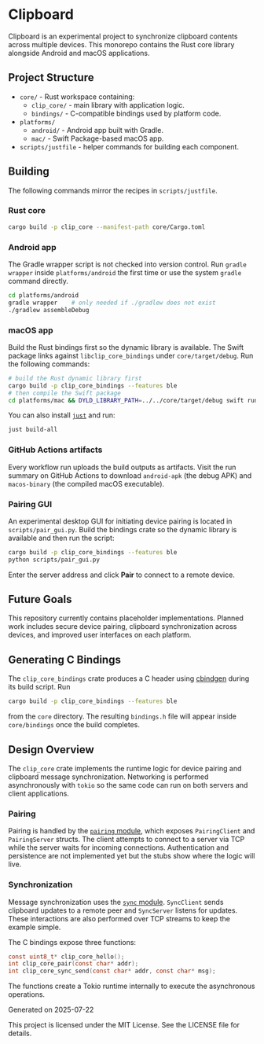 # Clipboard


Clipboard is an experimental project to synchronize clipboard contents across multiple devices. This monorepo contains the Rust core library alongside Android and macOS applications.

## Project Structure

- `core/` - Rust workspace containing:
  - `clip_core/` - main library with application logic.
  - `bindings/` - C-compatible bindings used by platform code.
- `platforms/`
  - `android/` - Android app built with Gradle.
  - `mac/` - Swift Package-based macOS app.
- `scripts/justfile` - helper commands for building each component.

## Building

The following commands mirror the recipes in `scripts/justfile`.

### Rust core

```bash
cargo build -p clip_core --manifest-path core/Cargo.toml
```

### Android app

The Gradle wrapper script is not checked into version control. Run
`gradle wrapper` inside `platforms/android` the first time or use the
system `gradle` command directly.

```bash
cd platforms/android
gradle wrapper    # only needed if ./gradlew does not exist
./gradlew assembleDebug
```

### macOS app

Build the Rust bindings first so the dynamic library is available. The Swift package links
against `libclip_core_bindings` under `core/target/debug`. Run the following commands:

```bash
# build the Rust dynamic library first
cargo build -p clip_core_bindings --features ble
# then compile the Swift package
cd platforms/mac && DYLD_LIBRARY_PATH=../../core/target/debug swift run
```

You can also install [`just`](https://github.com/casey/just) and run:

```bash
just build-all
```

### GitHub Actions artifacts

Every workflow run uploads the build outputs as artifacts. Visit the run summary
on GitHub Actions to download `android-apk` (the debug APK) and `macos-binary`
(the compiled macOS executable).

### Pairing GUI

An experimental desktop GUI for initiating device pairing is located in
`scripts/pair_gui.py`. Build the bindings crate so the dynamic library is
available and then run the script:

```bash
cargo build -p clip_core_bindings --features ble
python scripts/pair_gui.py
```

Enter the server address and click **Pair** to connect to a remote device.

## Future Goals

This repository currently contains placeholder implementations. Planned work includes secure device pairing, clipboard synchronization across devices, and improved user interfaces on each platform.

## Generating C Bindings

The `clip_core_bindings` crate produces a C header using
[cbindgen](https://github.com/eqrion/cbindgen) during its build script. Run

```bash
cargo build -p clip_core_bindings --features ble
```

from the `core` directory. The resulting `bindings.h` file will appear inside
`core/bindings` once the build completes.

## Design Overview

The `clip_core` crate implements the runtime logic for device pairing and
clipboard message synchronization.  Networking is performed asynchronously with
`tokio` so the same code can run on both servers and client applications.

### Pairing

Pairing is handled by the [`pairing` module](core/clip_core/src/pairing.rs),
which exposes `PairingClient` and `PairingServer` structs.  The client attempts
to connect to a server via TCP while the server waits for incoming connections.
Authentication and persistence are not implemented yet but the stubs show where
the logic will live.

### Synchronization

Message synchronization uses the [`sync` module](core/clip_core/src/sync.rs).
`SyncClient` sends clipboard updates to a remote peer and `SyncServer` listens
for updates.  These interactions are also performed over TCP streams to keep
the example simple.

The C bindings expose three functions:

```c
const uint8_t* clip_core_hello();
int clip_core_pair(const char* addr);
int clip_core_sync_send(const char* addr, const char* msg);
```

The functions create a Tokio runtime internally to execute the asynchronous
operations.

Generated on 2025-07-22

This project is licensed under the MIT License. See the LICENSE file for details.
